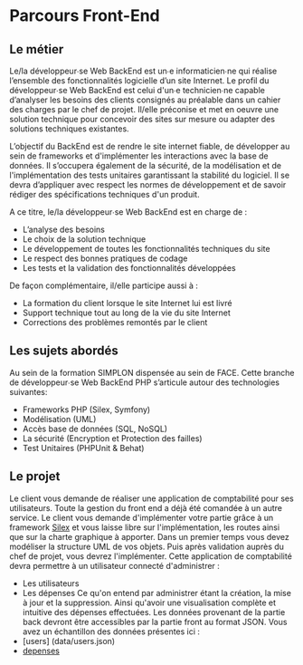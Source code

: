 # Parcours Front-End
## Le métier
Le/la développeur∙se Web BackEnd est un∙e informaticien∙ne qui réalise l’ensemble des fonctionnalités logicielle d’un site Internet. Le profil du développeur∙se Web BackEnd est celui d'un∙e technicien∙ne capable d’analyser les besoins des clients consignés au préalable dans un cahier des charges par le chef de projet. Il/elle préconise et met en oeuvre une solution technique pour concevoir des sites sur mesure ou adapter des solutions techniques existantes. 

L’objectif du Back­End est de rendre le site internet fiable, de développer au sein de frameworks et d'implémenter les interactions avec la base de données. Il s’occupera également de la sécurité, de la modélisation et de l'implémentation des tests unitaires garantissant la stabilité du logiciel.
Il se devra d’appliquer avec respect les normes de développement et de savoir rédiger des spécifications techniques d'un produit.
 
A ce titre, le/la développeur∙se Web BackEnd est en charge de : 
* L’analyse des besoins  
* Le choix de la solution technique  
* Le développement de toutes les fonctionnalités techniques du site  
* Le respect des bonnes pratiques de codage  
* Les tests et la validation des fonctionnalités développées 

De façon complémentaire, il/elle participe aussi à : 
* La formation du client lorsque le site Internet lui est livré 
* Support technique tout au long de la vie du site Internet  
* Corrections des problèmes remontés par le client 

## Les sujets abordés

 Au sein de la formation SIMPLON dispensée au sein de FACE. Cette branche de développeur∙se Web BackEnd PHP s’articule autour des technologies suivantes:

* Frameworks PHP (Silex, Symfony)
* Modélisation (UML)
* Accès base de données (SQL, NoSQL)
* La sécurité (Encryption et Protection des failles)
* Test Unitaires (PHPUnit & Behat)


## Le projet
Le client vous demande de réaliser une application de comptabilité pour ses utilisateurs. Toute la gestion du front end a déjà été comandée à un autre service.
Le client vous demande d'implémenter votre partie grâce à un framework [Silex](http://silex.sensiolabs.org/download) et vous laisse libre sur l'implémentation, les routes ainsi que sur la charte graphique à apporter.
Dans un premier temps vous devez modéliser la structure UML de vos objets.
Puis après validation auprès du chef de projet, vous devrez l'implémenter.
Cette application de comptabilité devra permettre à un utilisateur connecté d'administrer : 
* Les utilisateurs
* Les dépenses
Ce qu'on entend par administrer étant la création, la mise à jour et la suppression. Ainsi qu'avoir une visualisation complète et intuitive des dépenses effectuées. 
Les données provenant de la partie back devront être accessibles par la partie front au format JSON. Vous avez un échantillon des données présentes ici : 
* [users] (data/users.json)
* [depenses](data/depenses.json)





